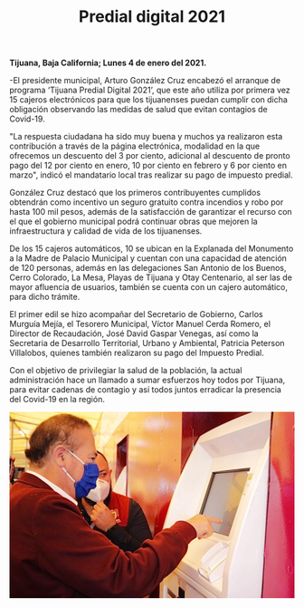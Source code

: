 ﻿---
layout: blog
title: "Predial digital 2021"
Date: 2021-01-04
categories: tijuana
permalink: /:categories/:title:output_ext
image: /img/cnr/2020-01-04-predial-digital-2021.jpeg
alt: "Predial digital 2021"
autor:
---


**Tijuana, Baja California; Lunes 4 de enero del 2021.** 


-El presidente municipal, Arturo González Cruz encabezó el arranque de programa ‘Tijuana Predial Digital 2021’, que este año utiliza por primera vez 15 cajeros electrónicos para que los tijuanenses puedan cumplir con dicha obligación observando las medidas de salud que evitan contagios de Covid-19. 


"La respuesta ciudadana ha sido muy buena y muchos ya realizaron esta contribución a través de la página electrónica, modalidad en la que ofrecemos un descuento del 3 por ciento, adicional al descuento de pronto pago del 12 por ciento en enero, 10 por ciento en febrero y 6 por ciento en marzo", indicó el mandatario local tras realizar su pago de impuesto predial.


González Cruz destacó que los primeros contribuyentes cumplidos obtendrán como incentivo un  seguro gratuito contra incendios y robo por hasta 100 mil pesos, además de la satisfacción de garantizar el recurso con el que el gobierno municipal podrá continuar obras que mejoren la infraestructura y calidad de vida de los tijuanenses.


De los 15 cajeros automáticos, 10 se ubican en la Explanada del Monumento a la Madre de Palacio Municipal y cuentan con una capacidad de atención de 120 personas, además en las delegaciones San Antonio de los Buenos, Cerro Colorado, La Mesa, Playas de Tijuana y Otay Centenario, al ser las de mayor afluencia de usuarios, también se cuenta con un cajero automático, para dicho trámite. 


El primer edil se hizo acompañar del Secretario de Gobierno, Carlos Murguía Mejía, el Tesorero Municipal, Víctor Manuel Cerda Romero, el Director de Recaudación, José David Gaspar Venegas,  así como la Secretaria de Desarrollo Territorial, Urbano y Ambiental, Patricia Peterson Villalobos, quienes también realizaron su pago del Impuesto Predial. 


Con el objetivo de privilegiar la salud de la población, la actual administración hace un llamado a sumar esfuerzos hoy todos por Tijuana, para evitar cadenas de contagio y así todos juntos erradicar la presencia del Covid-19 en la región.

<div id="carouselExampleSlidesOnly" class="carousel slide" data-ride="carousel">
  <div class="carousel-inner">
    <div class="carousel-item active">
       <img class="d-block w-100" src="/img/cnr/2020-01-04-predial-digital-2021.jpeg" loading="lazy"  alt="Predial digital 2021">
    </div>
  </div>
</div>
